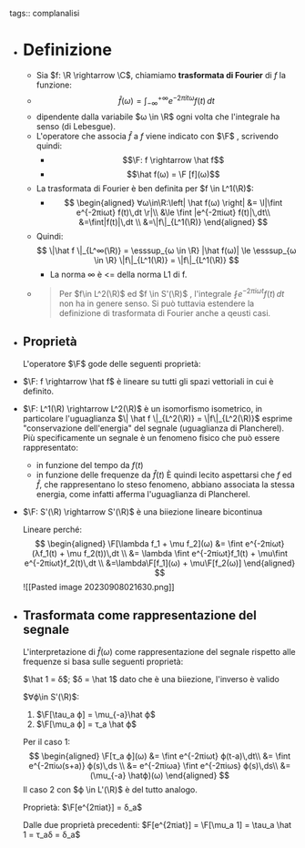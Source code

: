 tags:: complanalisi

- # Definizione
	- Sia $f: \R \rightarrow \C$, chiamiamo **trasformata di Fourier** di $f$ la funzione:
	- $$\hat{f}(ω) = ∫_{-∞}^{+∞} e^{-2πitω}f(t)\,dt$$
	- dipendente dalla variabile $ω \in \R$ ogni volta che l'integrale ha senso (di Lebesgue).
	- L'operatore che associa $\hat f$ a $f$ viene indicato con $\F$ , scrivendo quindi:
		- $$\F: f \rightarrow \hat f$$
		- $$\hat f(ω) = \F [f](ω)$$
	- La trasformata di Fourier è ben definita per $f \in L^1(\R)$:
		- $$
		  \begin{aligned}
		  ∀ω\in\R:\left| \hat f(ω) \right| &= \l|\fint e^{-2πiωt} f(t)\,dt \r|\\
		  &\le \fint |e^{-2πiωt} f(t)|\,dt\\
		  &=\fint|f(t)|\,dt \\
		  &=\|f\|_{L^1(\R)}
		  \end{aligned}
		  $$
	- Quindi:
	  $$
	  \|\hat f \|_{L^∞(\R)} = \esssup_{ω \in \R} |\hat f(ω)| \le \esssup_{ω \in \R} \|f\|_{L^1(\R)} = \|f\|_{L^1(\R)}
	  $$
		- La norma ∞ è <= della norma L1 di f.
	- > Per $f\in L^2(\R)$ ed $f \in S'(\R)$ , l'integrale $\fint e^{-2πiωt}f(t)\,dt$ non ha in genere senso. Si può tuttavia estendere la definizione di trasformata di Fourier anche a qeusti casi.
- ## Proprietà
  
  L'operatore $\F$ gode delle seguenti proprietà:
- $\F: f \rightarrow \hat f$ è lineare su tutti gli spazi vettoriali in cui è definito.
- $\F: L^1(\R) \rightarrow L^2(\R)$ è un isomorfismo isometrico, in particolare l'uguaglianza $\| \hat f \|_{L^2(\R)} = \|f\|_{L^2(\R)}$ esprime "conservazione dell'energia" del segnale (uguaglianza di Plancherel). Più specificamente un segnale è un fenomeno fisico che può essere rappresentato:
	- in funzione del tempo da $f(t)$
	- in funzione delle frequenze da $\hat f(t)$
	  È quindi lecito aspettarsi che $f$ ed $\hat f$, che rappresentano lo steso fenomeno, abbiano associata la stessa energia, come infatti afferma l'uguaglianza di Plancherel.
- $\F: S'(\R) \rightarrow S'(\R)$ è una biiezione lineare bicontinua
  
  Lineare perché:
  $$
  \begin{aligned}
  \F[\lambda f_1 + \mu f_2](ω) &= \fint e^{-2πiωt}(λf_1(t) + \mu f_2(t))\,dt \\
  &=
  \lambda \fint e^{-2πiωt}f_1(t) + \mu\fint e^{-2πiωt}f_2(t)\,dt \\
  &=\lambda\F[f_1](ω) + \mu\F[f_2(ω)]
  \end{aligned}
  $$
  ![[Pasted image 20230908021630.png]]
- ## Trasformata come rappresentazione del segnale
  
  L'interpretazione di $\hat f(ω)$ come rappresentazione del segnale rispetto alle frequenze si basa sulle seguenti proprietà:
  
  $\hat 1 = δ$; $δ = \hat 1$
  dato che è una biiezione, l'inverso è valido
  
  $∀ϕ\in S'(\R)$:
  1. $\F[\tau_a ϕ] = \mu_{-a}\hat ϕ$
  2. $\F[\mu_a ϕ] = τ_a \hat ϕ$
  
  Per il caso 1:
  $$
  \begin{aligned}
  \F[τ_a ϕ](ω) &= \fint e^{-2πiωt} ϕ(t-a)\,dt\\
  &= \fint e^{-2πiω(s+a)} ϕ(s)\,ds \\
  &= e^{-2πiωa} \fint e^{-2πiωs} ϕ(s)\,ds\\
  &= (\mu_{-a} \hatϕ)(ω)
  \end{aligned}
  $$
  Il caso 2 con $ϕ \in L'(\R)$ è del tutto analogo.
  
  Proprietà:
  $\F[e^{2πiat}] = δ_a$
  
  Dalle due proprietà precedenti:
  $F[e^{2πiat}] = \F[\mu_a 1] = \tau_a \hat 1 = τ_aδ = δ_a$